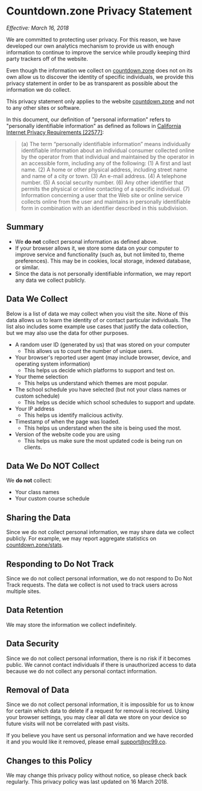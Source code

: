 # Countdown.zone Privacy Statement
_Effective: March 16, 2018_

We are committed to protecting user privacy. For this reason, we have developed our own analytics mechanism to provide us with enough information to continue to improve the service while proudly keeping third party trackers off of the website. 

Even though the information we collect on [countdown.zone](https://countdown.zone) does not on its own allow us to discover the identity of specific individuals, we provide this privacy statement in order to be as transparent as possible about the information we do collect.

This privacy statement only applies to the website [countdown.zone](https://countdown.zone) and not to any other sites or software.

In this document, our definition of "personal information" refers to "personally identifiable information" as defined as follows in [California Internet Privacy Requirements [22577]](http://leginfo.legislature.ca.gov/faces/codes_displaySection.xhtml?lawCode=BPC&sectionNum=22577.):
> (a) The term “personally identifiable information” means individually identifiable information about an individual consumer collected online by the operator from that individual and maintained by the operator in an accessible form, including any of the following:
 (1) A first and last name.
 (2) A home or other physical address, including street name and name of a city or town.
 (3) An e-mail address.
 (4) A telephone number.
 (5) A social security number.
 (6) Any other identifier that permits the physical or online contacting of a specific individual.
 (7) Information concerning a user that the Web site or online service collects online from the user and maintains in personally identifiable form in combination with an identifier described in this subdivision.

## Summary
- We **do not** collect personal information as defined above.
- If your browser allows it, we store some data on your computer to improve service and functionality (such as, but not limited to, theme preferences). This may be in cookies, local storage, indexed database, or similar.
- Since the data is not personally identifiable information, we may report any data we collect publicly.

## Data We Collect
Below is a list of data we may collect when you visit the site. None of this data allows us to learn the identity of or contact particular individuals. The list also includes some example use cases that justify the data collection, but we may also use the data for other purposes.
- A random user ID (generated by us) that was stored on your computer
  - This allows us to count the number of unique users. 
- Your browser's reported user agent (may include browser, device, and operating system information)
  - This helps us decide which platforms to support and test on.
- Your theme selection
  - This helps us understand which themes are most popular.
- The school schedule you have selected (but not your class names or custom schedule)
  - This helps us decide which school schedules to support and update.
- Your IP address
  - This helps us identify malicious activity.
- Timestamp of when the page was loaded.
  - This helps us understand when the site is being used the most.
- Version of the website code you are using
  - This helps us make sure the most updated code is being run on clients.

## Data We Do NOT Collect
We **do not** collect:
- Your class names
- Your custom course schedule

## Sharing the Data
Since we do not collect personal information, we may share data we collect publicly. For example, we may report aggregate statistics on [countdown.zone/stats](https://countdown.zone/stats).

## Responding to Do Not Track
Since we do not collect personal information, we do not respond to Do Not Track requests. The data we collect is not used to track users across multiple sites.

## Data Retention
We may store the information we collect indefinitely.

## Data Security
Since we do not collect personal information, there is no risk if it becomes public. We cannot contact individuals if there is unauthorized access to data because we do not collect any personal contact information.

## Removal of Data
Since we do not collect personal information, it is impossible for us to know for certain which data to delete if a request for removal is received. Using your browser settings, you may clear all data we store on your device so future visits will not be correlated with past visits.

If you believe you have sent us personal information and we have recorded it and you would like it removed, please email support@nc99.co.

## Changes to this Policy
We may change this privacy policy without notice, so please check back regularly. This privacy policy was last updated on 16 March 2018.
